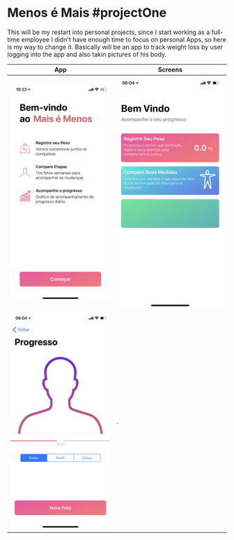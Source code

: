 # Menos é Mais #projectOne
This will be my restart into personal projects, since I start working as a full-time employee I didn't have enough time to focus on personal Apps, so here is my way to change it. Basically will be an app to track weight loss by user logging into the app and also takin pictures of his body. 

App | Screens
------------ | -------------
![Intro Screen](https://github.com/cpvbruno/projectOne/blob/master/projectOne/baseIntro.PNG?raw=true) | ![Home Screen](https://github.com/cpvbruno/projectOne/blob/master/projectOne/base1.PNG?raw=true)
 ![Compare Screen](https://github.com/cpvbruno/projectOne/blob/master/projectOne/base2.PNG?raw=true) |.  









